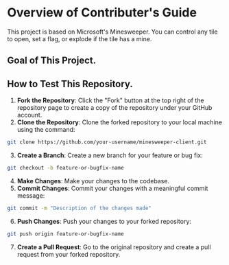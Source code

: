 # Overview of Contributer's Guide
This project is based on Microsoft's Minesweeper.
You can control any tile to open, set a flag, or explode if the tile has a mine.

## Goal of This Project.

## How to Test This Repository.

1. **Fork the Repository**: Click the "Fork" button at the top right of the repository page to create a copy of the repository under your GitHub account.
2. **Clone the Repository**: Clone the forked repository to your local machine using the command:
  ```bash
  git clone https://github.com/your-username/minesweeper-client.git
  ```
3. **Create a Branch**: Create a new branch for your feature or bug fix:
  ```bash
  git checkout -b feature-or-bugfix-name
  ```
4. **Make Changes**: Make your changes to the codebase.
5. **Commit Changes**: Commit your changes with a meaningful commit message:
  ```bash
  git commit -m "Description of the changes made"
  ```
6. **Push Changes**: Push your changes to your forked repository:
  ```bash
  git push origin feature-or-bugfix-name
  ```
7. **Create a Pull Request**: Go to the original repository and create a pull request from your forked repository.
